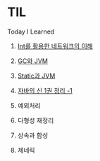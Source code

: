 # TIL
Today I Learned

1. [Int를 활용한 네트워크의 이해](./Java/[Day1]%20Int%EB%A5%BC%20%ED%99%9C%EC%9A%A9%ED%95%9C%20%EB%84%A4%ED%8A%B8%EC%9B%8C%ED%81%AC%EC%9D%98%20%EC%9D%B4%ED%95%B4.md)

2. [GC와 JVM](./Java/%5BDay2%5D%20GC.md)

3. [Static과 JVM](./Java/%5BDay3%5D%20%28%EC%A7%84%ED%96%89%EC%A4%91%29Static%EA%B3%BC%20JVM.md)

4. [자바의 신 1권 정리 -1](./Java/%5BDay4%2C5%2C6%5D%20%28%EC%A7%84%ED%96%89%EC%A4%91%29%EC%9E%90%EB%B0%94%EC%9D%98%20%EC%8B%A0%201%EA%B6%8C%20%EC%A0%95%EB%A6%AC.md)

5. 예외처리

6. 다형성 재정리

7. 상속과 합성

8. 제네릭
